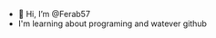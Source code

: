 - 👋 Hi, I’m @Ferab57
- I'm learning about programing and watever github

<!---
Ferab57/Ferab57 is a ✨ special ✨ repository because its `README.md` (this file) appears on your GitHub profile.
You can click the Preview link to take a look at your changes.
--->
